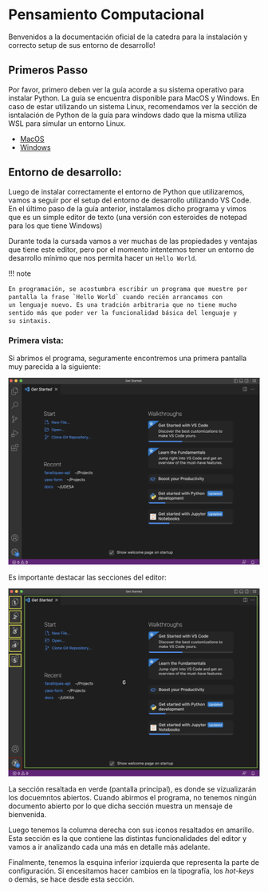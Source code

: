 # Pensamiento Computacional

Benvenidos a la documentación oficial de la catedra para la instalación y correcto setup de sus entorno de desarrollo!

## Primeros Passo
Por favor, primero deben ver la guía acorde a su sistema operativo para instalar Python.
La guía se encuentra disponible para MacOS y Windows. En caso de estar utilizando un sistema Linux, recomendamos ver la sección 
de isntalación de Python de la guía para windows dado que la misma utiliza WSL para simular un entorno Linux.

* [MacOS](installation/mac-install.md)
* [Windows](installation/windows-install.md)


## Entorno de desarrollo:
Luego de instalar correctamente el entorno de Python que utilizaremos, vamos a seguir por el setup del entorno de desarrollo
utilizando VS Code. En el último paso de la guía anterior, instalamos dicho programa y vimos que es un simple editor de texto
(una versión con esteroides de notepad para los que tiene Windows)

Durante toda la cursada vamos a ver muchas de las propiedades y ventajas que tiene este editor, pero por el momento intentemos
tener un entorno de desarrollo mínimo que nos permita hacer un `Hello World`.

!!! note

    En programación, se acostumbra escribir un programa que muestre por pantalla la frase `Hello World` cuando recién arrancamos con
    un lenguaje nuevo. Es una tradción arbitraria que no tiene mucho sentido más que poder ver la funcionalidad básica del lenguaje y 
    su sintaxis.

### Primera vista:
Si abrimos el programa, seguramente encontremos una primera pantalla muy parecida a la siguiente:

![VS Code preview](../imgs/vscode_preview.png)

Es importante destacar las secciones del editor:

![VS Code sections](../imgs/vscode_numbered.png)


La sección resaltada en verde (pantalla principal), es donde se vizualizarán los docuemntos abiertos. Cuando abirmos el programa,
no tenemos ningún documento abierto por lo que dicha sección muestra un mensaje de bienvenida.

Luego tenemos la columna derecha con sus iconos resaltados en amarillo. Esta sección es la que contiene las distintas funcionalidades
del editor y vamos a ir analizando cada una más en detalle más adelante.

Finalmente, tenemos la esquina inferior izquierda que representa la parte de configuración. Si encesitamos hacer cambios en la tipografía, los *hot-keys* o demás, se hace desde esta sección.

